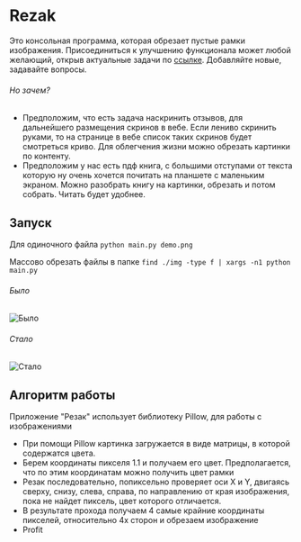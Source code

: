 # Rezak


Это консольная программа, которая обрезает пустые рамки изображения.
Присоединиться к улучшению функционала может любой желающий, открыв актуальные задачи по [ссылке](https://github.com/Alexandrsv/Rezak/projects/1). Добавляйте новые, задавайте вопросы.

###### Но зачем?

- Предположим, что есть задача наскринить отзывов, для дальнейшего размещения скринов в вебе. Если лениво скринить руками, то на странице в вебе список таких скринов будет смотреться криво. Для облегчения жизни можно обрезать картинки по контенту.
- Предположим у нас есть пдф книга, с большими отступами от текста которую ну очень хочется почитать на планшете с маленьким экраном. Можно разобрать книгу на картинки, обрезать и потом собрать. Читать будет удобнее.


## Запуск

Для одиночного файла ```python main.py demo.png```

Массово обрезать файлы в папке ```find ./img -type f | xargs -n1 python main.py```


###### Было

![Было](https://sun9-43.userapi.com/impg/K3vsG6za8c7TPLdhAykxTvF5kYStDKGZuiIFkw/O8J5XGVeAus.jpg?size=504x296&quality=96&sign=ff4a56a2423d0fbce13ca03ba1577354&type=album)

###### Стало

![Стало](https://sun9-55.userapi.com/impg/6GiLcT-v5zruZdmBaR8t8bBvb-VxxrpBvh3EqQ/V4XY4dThsPo.jpg?size=296x283&quality=96&sign=7dc6f207365b88c565264ebbb7e968f2&type=album)


## Алгоритм работы

Приложение "Резак" использует библиотеку Pillow, для работы с изображениями

- При помощи Pillow картинка загружается в виде матрицы, в которой содержатся цвета.
- Берем координаты пикселя 1.1 и получаем его цвет. Предполагается, что по этим координатам можно получить цвет рамки
- Резак последовательно, попиксельно проверяет оси X и Y, двигаясь сверху, снизу, слева, справа, по направлению от края изображения, пока не найдет пиксель, цвет которого отличается.
- В результате прохода получаем 4 самые крайние координаты пикселей, относительно 4х сторон и обрезаем изображение
- Profit
